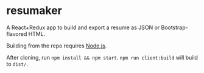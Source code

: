 resumaker
=========

A React+Redux app to build and export a resume as JSON or Bootstrap-flavored HTML.

Building from the repo requires [Node.js](http://nodejs.org).

After cloning, run `npm install && npm start`.
`npm run client:build` will build to `dist/`.
